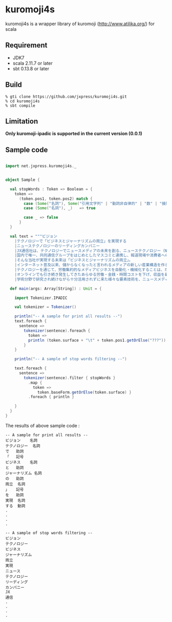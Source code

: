 # kuromoji4s 

kuromoji4s is a wrapper library of kuromoji (http://www.atilika.org/) for scala 

## Requirement

* JDK7
* scala 2.11.7 or later
* sbt 0.13.8 or later

## Build

```shell
% gti clone https://github.com/jxpress/kuromoji4s.git
% cd kuromoji4s
% sbt compile
```

## Limitation

**Only kuromoji-ipadic is supported in the current version (0.0.1)**  

## Sample code 

```scala

import net.jxpress.kuromoji4s._


object Sample {

  val stopWords : Token => Boolean = {
    token =>
      (token.pos1, token.pos2) match {
        case (Some("名詞"), Some("引用文字列" | "動詞非自律的" | "数" | "接尾"| "代名詞" | "非自立" | "特殊" ))   => false
        case (Some("名詞"), _)   => true

        case _ => false
      }
  }

  val text = """ビジョン
    |テクノロジーで「ビジネスとジャーナリズムの両立」を実現する
    |ニューステクノロジーのリーディングカンパニー
    |JX通信社は、テクノロジーでニュースメディアの未来を創る、ニューステクノロジー（NewsTech）のリーディングカンパニーです。
    |国内で唯一、共同通信グループをはじめとしたマスコミと連携し、報道現場や消費者への接点となるメディア作りにテクノロジーサイドからコミットしているベンチャー企業でもあります。
    |そんな当社が実現する未来は「ビジネスとジャーナリズムの両立」。
    |インターネット普及以来、儲からなくなったと言われるメディアの新しい産業構造を作る― その先に、私たちの民主主義・自由社会の存続があります。
    |テクノロジーを通じて、労働集約的なメディアビジネスを自動化・機械化することは、かつて繊維産業から始まった産業革命と同じかそれ以上のインパクトをメディア分野にもたらすでしょう。
    |オンラインでも引き続き発生してきたあらゆる労働・金銭・時間コストを下げ、収益を最大化すること。そして、これをテクノロジーで実現することが、良質なジャーナリズムを存続させるための必要条件です。
    |学術分野で研究され続けながら十分活用されずに来た様々な要素技術を、ニュースメディア運営に携わる全ての方にとって使いやすいソリューションに進化させる。そして、最新テクノロジーとそのメディアビジネスへの活用の間にある「ミッシングリンク」を埋めていく。それが、NewsTechベンチャーである私たちJX通信社の仕事です。""".stripMargin.split("\n")

  def main(args: Array[String]) : Unit = {

    import Tokenizer.IPADIC

    val tokenizer = Tokenizer()

    println("-- A sample for print all results --")
    text.foreach {
      sentence =>
        tokenizer(sentence).foreach {
          token =>
          println (token.surface + "\t" + token.pos1.getOrElse("???"))
        }
    }

    println("-- A sample of stop words filtering --")

    text.foreach {
      sentence =>
        tokenizer(sentence).filter { stopWords }
          .map {
            token =>
              token.baseForm.getOrElse(token.surface) }
          .foreach { println }

    }
  }
}
```

The results of above sample code : 

```
-- A sample for print all results --
ビジョン	名詞
テクノロジー	名詞
で	助詞
「	記号
ビジネス	名詞
と	助詞
ジャーナリズム	名詞
の	助詞
両立	名詞
」	記号
を	助詞
実現	名詞
する	動詞
.
.
.
.

-- A sample of stop words filtering --
ビジョン
テクノロジー
ビジネス
ジャーナリズム
両立
実現
ニュース
テクノロジー
リーディング
カンパニー
JX
通信
.
.
.
.

```
